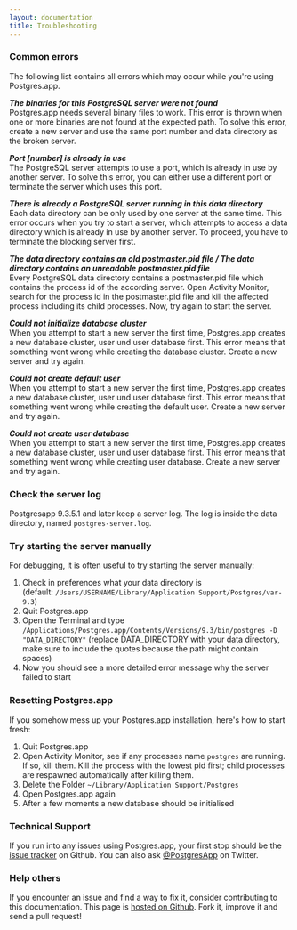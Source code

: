 ```yaml
---
layout: documentation
title: Troubleshooting
---
```


### Common errors

The following list contains all errors which may occur while you're using Postgres.app.  

***The binaries for this PostgreSQL server were not found***  
Postgres.app needs several binary files to work. This error is thrown when one or more binaries are not found at the expected path.
To solve this error, create a new server and use the same port number and data directory as the broken server.

***Port [number] is already in use***  
The PostgreSQL server attempts to use a port, which is already in use by another server.
To solve this error, you can either use a different port or terminate the server which uses this port.

***There is already a PostgreSQL server running in this data directory***  
Each data directory can be only used by one server at the same time. This error occurs when you try to start a server,
which attempts to access a data directory which is already in use by another server. To proceed, you have to terminate the blocking server first.

***The data directory contains an old postmaster.pid file / The data directory contains an unreadable postmaster.pid file***  
Every PostgreSQL data directory contains a postmaster.pid file which contains the process id of the according server.
Open Activity Monitor, search for the process id in the postmaster.pid file and kill the affected process including its child processes.
Now, try again to start the server.

***Could not initialize database cluster***  
When you attempt to start a new server the first time, Postgres.app creates a new database cluster, user und user database first.
This error means that something went wrong while creating the database cluster.
Create a new server and try again.

***Could not create default user***  
When you attempt to start a new server the first time, Postgres.app creates a new database cluster, user und user database first.
This error means that something went wrong while creating the default user.
Create a new server and try again.

***Could not create user database***  
When you attempt to start a new server the first time, Postgres.app creates a new database cluster, user und user database first.
This error means that something went wrong while creating user database.
Create a new server and try again.



### Check the server log

Postgresapp 9.3.5.1 and later keep a server log. The log is inside the data directory, named `postgres-server.log`.

### Try starting the server manually

For debugging, it is often useful to try starting the server manually:

1. Check in preferences what your data directory is<br>(default: `/Users/USERNAME/Library/Application Support/Postgres/var-9.3`)
2. Quit Postgres.app
3. Open the Terminal and type `/Applications/Postgres.app/Contents/Versions/9.3/bin/postgres -D "DATA_DIRECTORY"` (replace DATA_DIRECTORY with your data directory, make sure to include the quotes because the path might contain spaces)
4. Now you should see a more detailed error message why the server failed to start

### Resetting Postgres.app

If you somehow mess up your Postgres.app installation, here's how to start fresh:

1. Quit Postgres.app
2. Open Activity Monitor, see if any processes name `postgres` are running. If so, kill them. Kill the process with the lowest pid first; child processes are respawned automatically after killing them.
3. Delete the Folder `~/Library/Application Support/Postgres`
4. Open Postgres.app again
5. After a few moments a new database should be initialised

### Technical Support

If you run into any issues using Postgres.app, your first stop should be the [issue tracker](https://github.com/postgresapp/postgresapp/issues) on Github.
You can also ask [@PostgresApp](https://twitter.com/PostgresApp) on Twitter.

### Help others

If you encounter an issue and find a way to fix it, consider contributing to this documentation. This page is [hosted on Github](https://github.com/PostgresApp/postgresapp.github.io/tree/master/documentation). Fork it, improve it and send a pull request!
